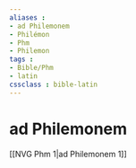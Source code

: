 ```yaml
---
aliases : 
- ad Philemonem
- Philémon
- Phm
- Philemon
tags : 
- Bible/Phm
- latin
cssclass : bible-latin
---
```


# ad Philemonem

[[NVG Phm 1|ad Philemonem 1]]
